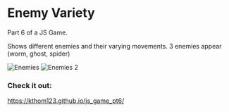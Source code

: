 # Enemy Variety

Part 6 of a JS Game. 

Shows different enemies and their varying movements. 3 enemies appear (worm, ghost, spider)

![Enemies](https://user-images.githubusercontent.com/99015262/185891766-c74f94ff-6031-4e07-bc5d-934f387c772d.png)
![Enemies 2](https://user-images.githubusercontent.com/99015262/185891805-c0be72c5-44a0-452f-8693-264baa4e7cca.png)


### Check it out:
https://kthom123.github.io/js_game_pt6/
